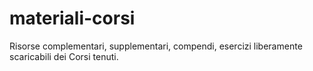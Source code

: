 # materiali-corsi

Risorse complementari, supplementari, compendi, esercizi liberamente scaricabili dei Corsi tenuti.
